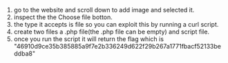 1. go to the website and scroll down to add image and selected it.
2. inspect the the Choose file botton.
3. the type it accepts is file so you can exploit this by running a curl script.
4. create two files a .php file(the .php file can be empty) and script file.
5. once you run the script it will return the flag which is "46910d9ce35b385885a9f7e2b336249d622f29b267a1771fbacf52133beddba8"
